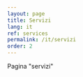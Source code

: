 ```yaml
---
layout: page
title: Servizi
lang: it
ref: services
permalink: /it/servizi
order: 2
---
```


Pagina "servizi"

